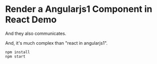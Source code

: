 Render a Angularjs1 Component in React Demo
===========================================

And they also communicates.

And, it's much complex than "react in angularjs1".

```
npm install
npm start
```
